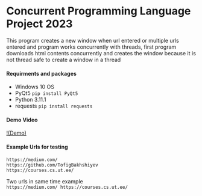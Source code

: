 # Concurrent Programming Language Project 2023
This program creates a new window when url entered or multiple urls entered and program works concurrently with threads, first program downloads html contents concurrently and creates the window because it is not thread safe to create a window in a thread
#### Requirments and packages
- Windows 10 OS
- PyQt5 `pip install PyQt5`
- Python 3.11.1 
- requests `pip install requests`

#### Demo Video
[!(Demo)](https://github.com/TofigBakhshiyev/Concurrent-Programming-Language-Project/blob/main/Demo.webm)

 
#### Example Urls for testing
`https://medium.com/` <br>
`https://github.com/TofigBakhshiyev` <br>
`https://courses.cs.ut.ee/` <br>

Two urls in same time example <br>
`https://medium.com/ https://courses.cs.ut.ee/`